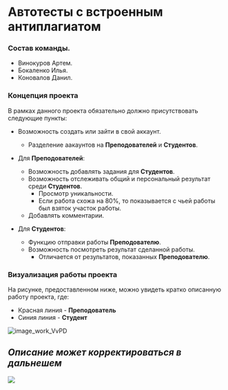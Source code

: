 # Автотесты с встроенным антиплагиатом

### Состав команды.
- Винокуров Артем.
- Бокаленко Илья.
- Коновалов Данил.

### Концепция проекта

В рамках данного проекта обязательно должно присутствовать следующие пункты:
- Возможность создать или зайти в свой аккаунт.
  - Разделение аакаунтов на **Преподователей** и **Студентов**.

- Для **Преподователей**:
  - Возможность добавлять задания для **Студентов**.
  - Возможность отслеживать общий и персональный результат среди **Студентов**.
    - Просмотр уникальности.
    - Если работа схожа на 80%, то показывается с чьей работы был взяток участок работы.
  - Добавлять комментарии.

- Для **Студентов**:
  - Функцию отправки работы **Преподователю**.
  - Возможность посмотреть результат сделанной работы.
    - Отличается от результатов, показанных **Преподователю**.


### Визуализация работы проекта

На рисунке, предоставленном ниже, можно увидеть кратко описанную работу проекта, где:
- Красная линия - **Преподователь**
- Синия линия - **Студент**

![image_work_VvPD](https://user-images.githubusercontent.com/42891564/153368861-a2048056-8098-4222-8a18-a298a6181278.jpg "Концепция работы")



## *Описание может корректироваться в дальнешем*

![](https://drumshow.su/wp-content/uploads/2020/07/Coming-soon-1024x389.png)
